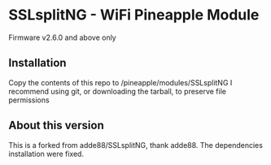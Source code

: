 # SSLsplitNG - WiFi Pineapple Module
 Firmware v2.6.0 and above only
 
 ## Installation
Copy the contents of this repo to /pineapple/modules/SSLsplitNG
I recommend using git, or downloading the tarball, to preserve file permissions


## About this version
This is a forked from adde88/SSLsplitNG, thank adde88. The dependencies installation were fixed.
